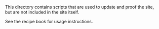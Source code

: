This directory contains scripts that are used to update and proof the site,
but are not included in the site itself.

See the recipe book for usage instructions.
